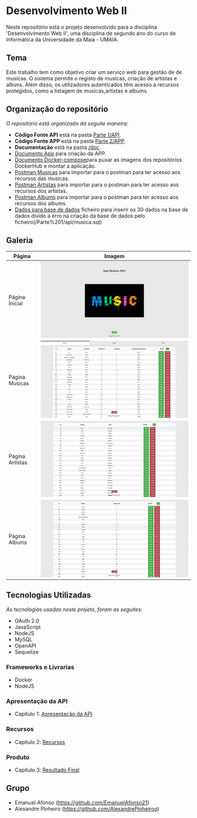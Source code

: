 #  Desenvolvimento Web II


Neste repositório está o projeto desenvolvido para a disciplina 'Desenvolvimento Web II', uma disciplina de segundo ano do curso de Informática da Universidade da Maia - UMAIA. 
## Tema 

Este trabalho tem como objetivo criar um serviço web para gestão de de musicas. O sistema permite o registo de musicas, criação de artistas e albuns. Além disso, os utilizadores autenticados têm acesso a recursos protegidos, como a listagem de musicas,artistas e albums.

## Organização do repositório 

_O repositório está organizado da seguite maneira:_
* **Código Fonte API** está na pasta [Parte 1/API](/Parte%201/api).
* **Código Fonte APP** está na pasta [Parte 2/APP](Parte%202/inf22dw2g07-main%20m2/app).
* **Documentação** está na pasta [/doc](doc/).
* [Documento App](Parte%202/inf22dw2g07-main%20m2/app/dockerfile) para criação da APP.
* [Documento Docker-compose](Parte%202/inf22dw2g07-main%20m2/api/docker-compose.yml)para puxar as imagens dos repositórios DockerHub e montar a aplicação.
* [Postman Musicas](/doc/Musicas.postman_collection.json) para importar para o postman para ter acesso aos recursos das musicas.
* [Postman Artistas](/doc/Artistas.postman_collection.json) para importar para o postman para ter acesso aos recursos dos artistas.
* [Postman Albums](/doc/Albums.postman_collection.json) para importar para o postman para ter acesso aos recursos dos albums.
* [Dados para base de dados](/Dados.sql) ficheiro para inserir os 30 dados na base de dados divido a erro na criação da base de dados pelo ficheiro(/Parte%201/api/musica.sql)
  
## Galeria

| Página      | Imagem |
| ----------- | ----------- |
| Página Ínicial      | ![Drag Racing](/doc/img/Screenshot_4.png)       |
| Página Musicas   | ![Drag Racing](/doc/img/Screenshot_5.png)       |
| Página Artistas  | ![Drag Racing](/doc/img/Screenshot_7.png)       |
| Página Albums      | ![Drag Racing](/doc/img/Screenshot_6.png)       |

## Tecnologias Utilizadas

_As tecnologias usadas neste projeto, foram as seguites:_
* OAuth 2.0
* JavaScript
* NodeJS
* MySQL
* OpenAPI
* Sequelize


### Frameworks e Livrarias 

* Docker
* NodeJS


### Apresentação da API
* Capítulo 1: [Apresentação da API](/doc/c1.md)
### Recursos
* Capítulo 2: [Recursos](/doc/c2.md)
### Produto
* Capítulo 3: [Resultado Final](/doc/c3.md)

## Grupo
* Emanuel Afonso (https://github.com/EmanuelAfonso21)
* Alexandre Pinheiro (https://github.com/AlexandrePinheiroo)



<br>
